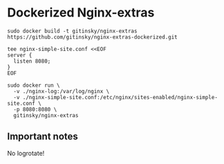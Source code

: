 ﻿Dockerized Nginx-extras
======

```
sudo docker build -t gitinsky/nginx-extras https://github.com/gitinsky/nginx-extras-dockerized.git

tee nginx-simple-site.conf <<EOF
server {
  listen 8080;
}
EOF

sudo docker run \
  -v ./nginx-log:/var/log/nginx \
  -v ./nginx-simple-site.conf:/etc/nginx/sites-enabled/nginx-simple-site.conf \
  -p 8080:8080 \
  gitinsky/nginx-extras
```

## Important notes

No logrotate!